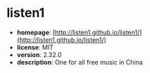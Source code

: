 # listen1

- **homepage**: [http://listen1.github.io/listen1/](http://listen1.github.io/listen1/)
- **license**: MIT
- **version**: 2.32.0
- **description**: One for all free music in China

